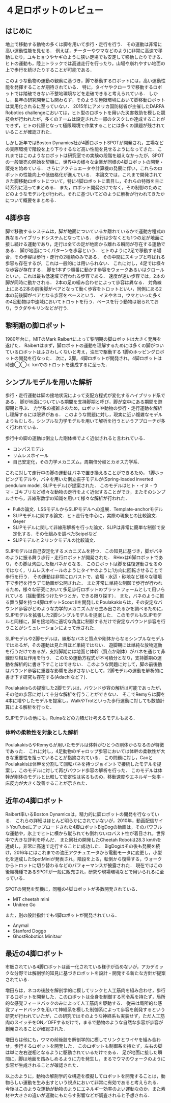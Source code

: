 # ４足ロボットのレビュー

## はじめに

地上で移動する動物の多くは脚を用いて歩行・走行を行う．
その運動は非常に高い運動性能を見せる．
例えば，チーターやウマなどのように非常に高速で移動したり，ユキヒョウやヤギのように狭い足場でも安定して移動したりできる．
ヒトの運動も，陸上トラックでは高速走行を行ったり，山場や崩れやすい地面の上で歩行を続けたりすることが可能である．

このような動物の運動の観察に基づき，脚で移動するロボットには，高い運動性能を発揮することが期待されている．
特に，タイヤやクローラで移動するロボットでは踏破できない不整地環境などを走破できると考えられている．
しかし，長年の研究開発にも関わらず，そのような極限環境において脚移動ロボットは実用化されるに至っていない．
2015年にアメリカ国防総省が主催したDARPA Robotics challengeにおいては，ヒト型のロボットを用いた災害救助を模した競技会が行われたが，多くのチームは設定された一部のタスクしか達成することができず，ヒトの代替となって極限環境で作業することには多くの課題が残されていることが確認された．

しかし近年ではBoston Dynamics社が4脚ロボットSPOTが開発され，工場などの実際環境で階段を上り下りするなど高い性能を見せるようになってきた．
これまではこのようなロボットは研究室での実験の段階を越えなかったが，SPOTの一般販売の開始を契機に，世界中の様々な企業が同様の4脚ロボットの開発・販売を始めている．
さらにアクチュエータや計算機の発展に伴い，これらのロボットの性能向上や低価格化が進んでいる．
本論文では，これまで開発されてきた脚移動ロボットについて，特に4脚ロボットに着目し，それらの特徴を主に時系列に沿ってまとめる．
また，ロボット開発だけでなく，その制御のためにどのようなモデル化が行われ，それに基づいてどのように解析が行われてきたかについて概要をまとめる．

## 4脚歩容

脚で移動するシステムは，脚が地面についているか離れているかで運動方程式の異なるハイブリッドシステムとなっている．
歩行は少なくとも1つの足が地面に接し続ける運動であり，走行は全ての足が地面から離れる瞬間が存在する運動である．
脚が地面につくパターンを歩容という．
ヒトのように2足で移動する場合，その歩容は歩行・走行の2種類のみである．
その中間にスキップと呼ばれる歩容も存在するが，これは一般的には用いられない．
これに対し，4足では様々な歩容が存在する．
脚を1本ずつ順番に動かす歩容をウォークあるいはクロールといい，これは最も低速域で行われる歩容である．
速度が速い歩容では，2本の脚が同時に動かされる．
2本の足の組み合わせによって歩容は異なる．
対角線上にある2本の前後脚がペアとなって動く歩容をトロットといい，同側にある2本の前後脚がペアとなる歩容をペースという．
イヌやネコ，ウマといった多くの4足動物は中速域においてトロットを行う．ペースを行う動物は限られており，ラクダやキリンなどが行う．


## 黎明期の脚ロボット

1980年台に，MITのMark Raibertによって黎明期の脚ロボットは大きく発展を遂げた．
Raibertはまず，脚ロボットの運動を理解するためには多くの脚がついているロボットはふさわしくないと考え，油圧で駆動する 1脚のホッピングロボットの開発を行なった．
次に，2脚，4脚ロボットが開発され，4脚ロボットは時速◯◯ｃ kmでのトロットを達成するに至った．


## シンプルモデルを用いた解析

歩行・走行運動は脚の接地状況によって支配方程式が変化するハイブリッド系である．
脚が地面についている期間を支持脚期と呼び，脚が空中にある期間を遊脚期と呼ぶ．
力学系の複雑さのため，ロボットや動物の歩行・走行運動を解析し理解するには限界がある．
このような問題に対し，現実に近い複雑なモデルよりもむしろ，シンプルな力学モデルを用いて解析を行うというアプローチが多く行われている．

歩行中の脚の運動は倒立した剛体棒でよく近似されると言われている．

* コンパスモデル
* リムレスホイール
* 自己安定化，その力学メカニズム，周期倍分岐とカオス力学系．

これに対して走行中の脚の運動はバネで置き換えることができるため， 1脚ホッピングモデルや，バネを用いた倒立振子モデルが(Spring-loaded inverted pendulum model, SLIPモデル)が提案された．
このモデルはヒト・イヌ・ウマ・ゴキブリなど様々な動物の走行をよく近似することができ，またそのシンプルさから，非線形数学の知識を用いて様々な解析が行われた．

* Fullの論文．LSSモデルからSLIPモデルへの進展．Template-anchorモデル
* SLIPモデルに関する論文．ヒト走行を中心に，実際の現象との比較論文．Geyer
* SLIPモデルに関して非線形解析を行った論文．SLIPは非常に簡単な制御で安定化する．その仕組みを調べたSeipelなど
* SLIPモデルと２リンクモデルの比較論文．

SLIPモデルは自己安定化するメカニズムを持つ．
この知見に基づき，脚がバネのように振る舞う歩行・走行ロボットが開発された．
RHexは6脚ロボットであり，その脚は湾曲した板バネからなる．
このロボットは脚を往復運動させるのではなく，リムレスホイールのようにタイヤのように1方向に回転させることで歩行を行う．
その運動は非常にロバストで，岩場・水辺・砂地など様々な環境下で歩行を行うデモ動画が公開された．
また非常に単純な制御で歩行が行われるため，様々な研究において多足歩行ロボットのプラットフォームとして用いられている（揺動慣性つけたやつとか，できる限り探す）．
また，バネのように振る舞う脚を持つ4脚ロボットScout IIを開発したPoulakakisらは，その安定なバウンド歩容がどのような力学的メカニズムから生み出されるかを調べるために，SLIPモデルを拡張した2脚シンプルモデルを提案した．
このモデルもSLIPモデルと同様に，脚を接地時に適切な角度に制御するだけで安定なバウンド歩容を行うことがシミュレーションによって示された．

SLIPモデルや2脚モデルは，線形なバネと質点や剛体からなるシンプルなモデルではあるが，その運動は見た目ほど単純ではない．
遊脚期には単純な放物運動を行うだけであるが，支持脚期には地面と体幹（質点か剛体）がバネを通じて非線形な相互作用を行う．
このため運動方程式が不可積分となり，支持脚期の運動を解析的に書き下すことはできない．
このような問題に対して，脚の前後動はバウンド歩容に重要な影響を及ぼさないとして，2脚モデルの運動を解析的に書き下す研究も存在する(Adachiなど？)．

Poulakakisらの提案した2脚モデルは，バウンド歩容の解析は可能であったが，その他の歩容に対して十分な解析を行うことができない．
そこでRemyらは脚を4本に増やしたモデルを提案し，WalkやTrotといった歩行運動に対しても数値計算による解析を行った．

SLIPモデルの他にも，Ruinaなどの力積だけ考えるモデルもある．

### 体幹の柔軟性を対象とした解析

PoulakakisらやRemyらが用いたモデルは体幹がひとつの剛体からなるのが特徴であった．
これに対し，4足動物のギャロップ歩容においては体幹の柔軟性が大きな重要性を担っていることが指摘されている．
この問題に対し，CaoとPoulakakisは体幹を分割して回転バネを持つジョイントで接続したモデルを提案し，このモデルに対して再びバウンド歩容の解析を行った．
このモデルは体幹が剛体のモデルと比較して安定性は劣るものの，移動速度やエネルギー効率・床反力が大きく改善することが示された．

## 近年の4脚ロボット

Raibert率いるBoston Dynamicsは，精力的に脚ロボットの開発を行なっている．
これらの詳細はほとんど明らかにされていないが，2010年，動画配信サイトYouTubeにアップロードされた4脚ロボットBigDogの動画は，そのパワフルな運動や，氷上でヒトに横から蹴られても倒れないロバスト性が着目され，世界中で大きな評判を呼んだ．
また同社の開発したCheetah Robotは28.3 km/hを達成し，非常に高速で走行することに成功した．
BigDogはその後も発展を続け，2016年にはこれまでの油圧アクチュエータから電動モータに変更し，小型化を達成したSpotMiniが発表され，階段を上る，転倒から復帰する，ウォークからトロットに切り替わるなどのパフォーマンスが披露された．
現在ではこの後継機種であるSPOTが一般に販売され，研究や現場環境などで用いられるに至っている．

SPOTの開発を契機に，同種の4脚ロボットが多数開発されている．

* MIT cheetah mini
* Unitree Go

また，別の設計指針でも4脚ロボットが開発されている．

* Anymal
* Stanford Doggo
* GhostRobotics Minitaur


## 最近の4脚ロボット

市販されている4脚ロボットは画一化されている様子が否めないが，アカデミックな分野では解剖学的知見に基づきロボットを設計・開発する新たな方針が提案されている．

増田らは，ネコの後肢を解剖学的に模してリンクと人工筋肉を組み合わせ，歩行するロボットを開発した．このロボットは全身を制御する司令系を持たず，局所的な感覚フィードバックのみによって人工筋肉を駆動する．
従来は局所的な感覚フィードバックを用いて神経系を模した制御系によって歩容を創発するという研究が行われていたが，この研究ではそのような神経系も実装せず，ただ人工筋肉のスイッチをON／OFFするだけで，まるで動物のような自然な歩容が歩容が創発されることが確認された．

増田らは他にも，ウマの前後肢を解剖学的に模してリンクとワイヤを組み合わせ，歩行するロボットを開発した．
このロボットも制御系を持たず，左右の脚は単に左右逆相となるように駆動されているだけである．
足が地面に接した瞬間に，脚は地面を踏みしめるように力を発生し，まるでウマのウォークのように歩容が生成されることが確認された．

以上のように，動物の解剖学的な構造を模擬してロボットを開発することは，動物らしい運動を生み出すという視点において非常に有効であると考えられる．
今後はこのような運動が動物のようにエネルギー効率のよい運動なのか，また素材や大きさの違いが運動にもたらす影響などが調査されると予想される．
